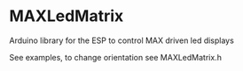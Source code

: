 # MAXLedMatrix
Arduino library for the ESP to control MAX driven led displays

See examples, to change orientation see MAXLedMatrix.h
